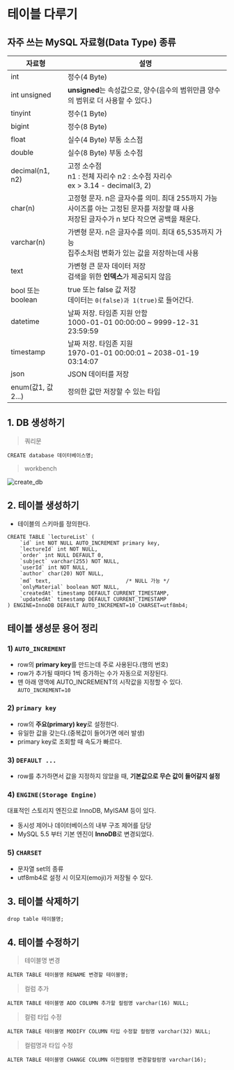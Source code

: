 # 테이블 다루기 

## 자주 쓰는 MySQL 자료형(Data Type) 종류

|자료형|설명|
|----|-----|
|int| 정수(4 Byte)|
|int unsigned| **unsigned**는 속성값으로, 양수(음수의 범위만큼 양수의 범위로 더 사용할 수 있다.) |
|tinyint|정수(1 Byte)|
|bigint|정수(8 Byte)|
|float|실수(4 Byte) 부동 소스점|
|double|실수(8 Byte) 부동 소수점 |
|decimal(n1, n2)|고정 소수점 <br> n1 : 전체 자리수 n2 : 소수점 자리수  <br> ex > 3.14  - decimal(3, 2)| 
|char(n)|고정형 문자. n은 글자수를 의미. 최대 255까지 가능<br>사이즈를 아는 고정된 문자를 저장할 때 사용<br>저장된 글자수가 n 보다 작으면 공백을 채운다.|
|varchar(n)|가변형 문자. n은 글자수를 의미. 최대 65,535까지 가능<br>집주소처럼 변화가 있는 값을 저장하는데 사용|
|text|가변형 큰 문자 데이터 저장<br>검색을 위한 **인덱스**가 제공되지 않음|
|bool 또는 boolean|true 또는 false 값 저장<br>데이터는 `0(false)과 1(true)`로 들어간다.|
|datetime|날짜 저장. 타임존 지원 안함<br>1000-01-01 00:00:00 ~ 9999-12-31 23:59:59|
|timestamp|날짜 저장. 타임존 지원<br>1970-01-01 00:00:01 ~ 2038-01-19 03:14:07|
|json|JSON 데이터를 저장|
|enum(값1, 값2...)|정의한 값만 저장할 수 있는 타입|

## 1. DB 생성하기
> 쿼리문
```
CREATE database 데이터베이스명;
```

> workbench
  
![create_db](/material/images/marobiana/db/createdb.png)


## 2. 테이블 생성하기

* 테이블의 스키마를 정의한다.

```
CREATE TABLE `lectureList` (
    `id` int NOT NULL AUTO_INCREMENT primary key,
    `lectureId` int NOT NULL,
    `order` int NULL DEFAULT 0,
    `subject` varchar(255) NOT NULL,
    `userId` int NOT NULL,
    `author` char(20) NOT NULL,
    `md` text,                        /* NULL 가능 */
    `onlyMaterial` boolean NOT NULL,
    `createdAt` timestamp DEFAULT CURRENT_TIMESTAMP,
    `updatedAt` timestamp DEFAULT CURRENT_TIMESTAMP
) ENGINE=InnoDB DEFAULT AUTO_INCREMENT=10 CHARSET=utf8mb4;
```

## 테이블 생성문 용어 정리

### 1) `AUTO_INCREMENT`

* row의 **primary key**를 만드는데 주로 사용된다.(행의 번호)
* row가 추가될 때마다 1씩 증가하는 수가 자동으로 저장된다.
* 맨 아래 영역에 AUTO_INCREMENT의 시작값을 지정할 수 있다. `AUTO_INCREMENT=10` 

### 2) `primary key`

* row의 **주요(primary) key**로 설정한다.
* 유일한 값을 갖는다.(중복값이 들어가면 에러 발생)
* primary key로 조회할 때 속도가 빠르다.

### 3) `DEFAULT ...`
* row를 추가하면서 값을 지정하지 않았을 때, **기본값으로 무슨 값이 들어갈지 설정**

### 4) `ENGINE(Storage Engine)`
대표적인 스토리지 엔진으로 InnoDB, MyISAM 등이 있다.
* 동시성 제어나 데이터베이스의 내부 구조 제어를 담당
* MySQL 5.5 부터 기본 엔진이 **InnoDB**로 변경되었다.

### 5) `CHARSET`
* 문자열 set의 종류
* utf8mb4로 설정 시 이모지(emoji)가 저장될 수 있다.

## 3. 테이블 삭제하기

```
drop table 테이블명;
```

## 4. 테이블 수정하기

> 테이블명 변경

```
ALTER TABLE 테이블명 RENAME 변경할 테이블명;
```

> 컬럼 추가

```
ALTER TABLE 테이블명 ADD COLUMN 추가할 컬럼명 varchar(16) NULL;
```

> 컬럼 타입 수정

```
ALTER TABLE 테이블명 MODIFY COLUMN 타입 수정할 컬럼명 varchar(32) NULL;
```

> 컬럼명과 타입 수정

```
ALTER TABLE 테이블명 CHANGE COLUMN 이전컬럼명 변경할컬럼명 varchar(16);
```
